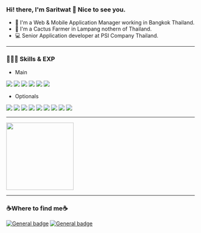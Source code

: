### Hi! there, I'm Saritwat 🙏 Nice to see you.


 



- 📱 I'm a Web & Mobile Application Manager working in Bangkok Thailand.
- 🌵 I'm a Cactus Farmer in Lampang nothern of Thailand.
- 💻 Senior Application developer at PSI Company Thailand.

--------------------------------------
### 👨🏽‍💻 Skills & EXP

- Main
<p>
  <p>
    <img src="https://img.shields.io/badge/-Swift-orange?style=flat-square&logo=Swift&logoColor=white"/>
    <img src="https://img.shields.io/badge/-Objective--C-black?style=flat-square&logo=apple&logoColor=white"/>
    <img src="https://img.shields.io/badge/-Firebase-red?style=flat-square&logo=firebase&logoColor=white"/>
    <img src="https://img.shields.io/badge/node.js-339933?style=for-the-badge&logo=Node.js&logoColor=white"/>
       <img src="https://img.shields.io/badge/Vite-646CFF?style=for-the-badge&logo=Vite&logoColor=white"/>
   <img src="https://img.shields.io/badge/Claude-191919?style=for-the-badge&logo=anthropic&logoColor=white"/>
  </p>
</p>

- Optionals
<p>
  <p>
    <img src="https://img.shields.io/badge/-Visual%20Studio%20Code-23A9F2?style=plastic&logo=Visual%20Studio%20Code&logoColor=white"/>
    <img src="https://img.shields.io/badge/-Github-181717?style=plastic&logo=GitHub&logoColor=white"/>
    <img src="https://img.shields.io/badge/-Git-F44D27?style=plastic&logo=Git&logoColor=white"/>
   <img src="https://img.shields.io/badge/-Bitbuket-blue?style=plastic&logo=bitbucket&logoColor=white"/>   
    <img src="https://img.shields.io/badge/-Trello-0079BF?style=plastic&logo=Trello&logoColor=white"/>
    <img src="https://img.shields.io/badge/-Slack-E01563?style=plastic&logo=Slack&logoColor=white"/>
    <img src="https://img.shields.io/badge/-Sketch-FA6400?style=plastic&logo=Sketch&logoColor=white"/>
    <img src="https://img.shields.io/badge/-MySQL-F29111?style=plastic&logo=MySQL&logoColor=white"/>
    <img src="https://img.shields.io/badge/-Google%20Cloud-4285F4?style=plastic&logo=Google%20Cloud&logoColor=white"/>
  </p>
</p>

--------------------------------------


<img height="180em" src="https://github-readme-stats.vercel.app/api?username=anutakoon&show_icons=true&hide_border=true&&count_private=true&include_all_commits=true" />

--------------------------------------
### ☕️Where to find me☕️

[![General badge](https://img.shields.io/badge/Facebook-1877F2?style=for-the-badge&logo=facebook&logoColor=white)](https://www.facebook.com/dev.mobileapp/)       [![General badge](https://img.shields.io/badge/LinkedIn-0077B5?style=for-the-badge&logo=linkedin&logoColor=white
)](https://www.linkedin.com/in/saritwat-anutakoonpatiphan-083622b7/)
